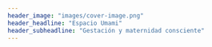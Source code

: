```yaml
---
header_image: "images/cover-image.png"
header_headline: "Espacio Umami"
header_subheadline: "Gestación y maternidad consciente"
---
```

